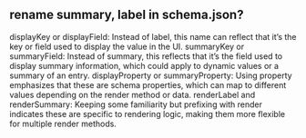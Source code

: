 ## rename summary, label in schema.json?

displayKey or displayField: Instead of label, this name can reflect that it’s the key or field used to display the value in the UI.
summaryKey or summaryField: Instead of summary, this reflects that it’s the field used to display summary information, which could apply to dynamic values or a summary of an entry.
displayProperty or summaryProperty: Using property emphasizes that these are schema properties, which can map to different values depending on the render method or data.
renderLabel and renderSummary: Keeping some familiarity but prefixing with render indicates these are specific to rendering logic, making them more flexible for multiple render methods.